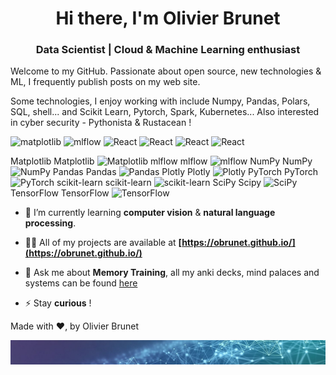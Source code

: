 
<h1 align="center">Hi there, I'm Olivier Brunet</h1>
<h3 align="center">Data Scientist  | Cloud & Machine Learning enthusiast</h3>

Welcome to my GitHub.  Passionate about open source, new technologies & ML, I frequently publish posts on my web site.

Some technologies, I enjoy working with include Numpy, Pandas, Polars, SQL, shell... and Scikit Learn, Pytorch, Spark, Kubernetes... Also interested in cyber security - Pythonista & Rustacean !

<p>
  <img alt="matplotlib" src="https://img.shields.io/badge/Matplotlib-%23ffffff.svg?style=for-the-badge&logo=Matplotlib&logoColor=black" />
  <img alt="mlflow" src="https://img.shields.io/badge/mlflow-%23d9ead3.svg?style=for-the-badge&logo=numpy&logoColor=blue" />
  <img alt="React" src="https://img.shields.io/badge/Matplotlib-%23ffffff.svg?style=for-the-badge&logo=Matplotlib&logoColor=black" />
  <img alt="React" src="https://img.shields.io/badge/Matplotlib-%23ffffff.svg?style=for-the-badge&logo=Matplotlib&logoColor=black" />
  <img alt="React" src="https://img.shields.io/badge/Matplotlib-%23ffffff.svg?style=for-the-badge&logo=Matplotlib&logoColor=black" />
  <img alt="React" src="https://img.shields.io/badge/Matplotlib-%23ffffff.svg?style=for-the-badge&logo=Matplotlib&logoColor=black" />

</p

Matplotlib	Matplotlib	![Matplotlib]()
mlflow	mlflow	![mlflow](https://img.shields.io/badge/mlflow-%23d9ead3.svg?style=for-the-badge&logo=numpy&logoColor=blue)
NumPy	NumPy	![NumPy](https://img.shields.io/badge/numpy-%23013243.svg?style=for-the-badge&logo=numpy&logoColor=white)
Pandas	Pandas	![Pandas](https://img.shields.io/badge/pandas-%23150458.svg?style=for-the-badge&logo=pandas&logoColor=white)
Plotly	Plotly	![Plotly](https://img.shields.io/badge/Plotly-%233F4F75.svg?style=for-the-badge&logo=plotly&logoColor=white)
PyTorch	PyTorch	![PyTorch](https://img.shields.io/badge/PyTorch-%23EE4C2C.svg?style=for-the-badge&logo=PyTorch&logoColor=white)
scikit-learn	scikit-learn	![scikit-learn](https://img.shields.io/badge/scikit--learn-%23F7931E.svg?style=for-the-badge&logo=scikit-learn&logoColor=white)
SciPy	Scipy	![SciPy](https://img.shields.io/badge/SciPy-%230C55A5.svg?style=for-the-badge&logo=scipy&logoColor=%white)
TensorFlow	TensorFlow	![TensorFlow](https://img.shields.io/badge/TensorFlow-%23FF6F00.svg?style=for-the-badge&logo=TensorFlow&logoColor=white)

- 🌱 I’m currently learning **computer vision** & **natural language processing**.

- 👨‍💻 All of my projects are available at **[https://obrunet.github.io/](https://obrunet.github.io/)**

- 💬 Ask me about **Memory Training**, all my anki decks, mind palaces and systems can be found [here]([https://obrunet.github.io/](https://github.com/obrunet/Memory_systems_-_Anki_decks))

- ⚡ Stay **curious** !

Made with ❤, by Olivier Brunet
    
<img src="https://github.com/obrunet/obrunet/blob/main/banner_ai.jpg"/>
